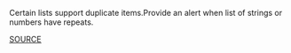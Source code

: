 Certain lists support duplicate items.Provide an alert when list of strings or numbers have repeats.

[SOURCE](https://github.com/aws-cloudformation/cfn-python-lint/blob/master/docs/rules.md#rules-1)
